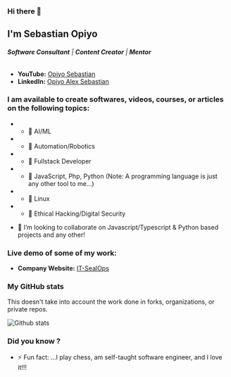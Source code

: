 ### Hi there 👋

## I'm Sebastian Opiyo

<!--
**SebastianOpiyo/SebastianOpiyo** is a ✨ _special_ ✨ repository because its `README.md` (this file) appears on your GitHub profile.

Here are some ideas to get you started:

- 🔭 I’m currently working on ...
- 🌱 I’m currently learning ...
- 👯 I’m looking to collaborate on ...
- 🤔 I’m looking for help with ...
- 💬 Ask me about ...
- 📫 How to reach me: ...
- 😄 Pronouns: ...
- ⚡ Fun fact: ...
-->
###### ***Software Consultant*** | ***Content Creator*** | ***Mentor***

* **YouTube:** [Opiyo Sebastian](https://www.youtube.com/channel/UCSr6MooK42cIGT1eo_0OfJg)
* **LinkedIn:** [Opiyo Alex Sebastian](https://www.linkedin.com/in/opiyo-alex-sebastian-4ab31270/)

### I am available to create softwares, videos, courses, or articles on the following topics:

* - 🔭 AI/ML
* - 🔭 Automation/Robotics
* - 🔭 Fullstack Developer
* - 🔭 JavaScript, Php, Python (Note: A programming language is just any other tool to me...)
* - 🔭 Linux
* - 🔭 Ethical Hacking/Digital Security
- 👯 I’m looking to collaborate on Javascript/Typescript & Python based projects and any other!

### Live demo of some of my work:
* **Company Website:** [IT-SealOps](http://it-sealops.com/)

### My GitHub stats

This doesn't take into account the work done in forks, organizations, or private repos.

![Github stats](https://github-readme-stats.vercel.app/api?username=SebastianOpiyo&show_icons=true)

### Did you know ?
- ⚡ Fun fact: ...I play chess, am self-taught software engineer, and I love it!!!
